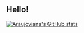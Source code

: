 ## Hello!

<!--
**araujoviana/araujoviana** is a ✨ _special_ ✨ repository because its `README.md` (this file) appears on your GitHub profile.

Here are some ideas to get you started:

- 🔭 I’m currently working on ...
- 🌱 I’m currently learning ...
- 👯 I’m looking to collaborate on ...
- 🤔 I’m looking for help with ...
- 💬 Ask me about ...
- 📫 How to reach me: ...
- 😄 Pronouns: ...
- ⚡ Fun fact: ...
-->

[![Araujoviana's GitHub stats](https://github-readme-stats.vercel.app/api?username=araujoviana)](https://github.com/anuraghazra/github-readme-stats)
